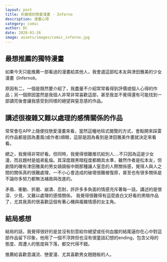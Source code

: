 ```yaml
---
layout: post
title: 折磨感的戀愛漫畫 - Inferno
description: 漫畫心得
category: comic
author: DC
date: 2020-01-26
image: assets/images/comic_inferno.jpg
---
```


## 最想推薦的獨特漫畫
如果今天只能推薦一部看過的漫畫給其他人，我會選這部松本友與津田雅美的少女漫畫《Inferno》。
 
原因有二，一個是既然要介紹了，我盡量不介紹常常看得到評價或個人心得的作品；另一個原因當然是我個人非常非常喜歡這部，甚至我並不覺得還有可能找到一部讀完後會讓我感受到同樣的絕望與窒息感的作品。

## 講述很複雜又難以處理的感情關係的作品
常常會在APP上隨便找戀愛漫畫來看，當然這種地毯式閱覽的方式，會點開來踩雷的作品都是因為畫風(或作者)順眼，這部是因為看到是津田雅美作畫就決定來看看。
 
總之，我覺得非常好看。但同時，我覺得很難推坑給別人....不只因為這是少女漫，而且題材是姐弟亂倫。其深度跟黑暗程度都頗具水準，雖然作者是松本友，但劇情的確有津田雅美的男女蹺蹺板中期那種讓人窒息的人際關係感，覺得人與人之間的關係真的很難處理，一不小心會造成的破壞很難被復原，甚至也有很多關係是不論你多努力都無法補救與改進的。
 
矛盾、衝動、折磨、崩潰、忍耐，許許多多負面的情感充斥著每一話，講述的是很深、少見、又難以處理的感情關係。
我覺得很難得有這麼直白又好看的黑暗作品了，尤其我真的很喜歡這個有著心機與複雜情感的女主角。

## 結局感想
結局的話，我覺得很好的是並沒有刻意給你絕望或任何血腥的結尾逼你在心中對這部作品留下印象，他用了一個不浮誇但也沒有很童話幻想的ending，包含父母的態度、周遭人的態度與下落，都交代得不錯。
 
推薦給喜歡意識流、戀愛漫、尤其喜歡男女翹翹板的人。
